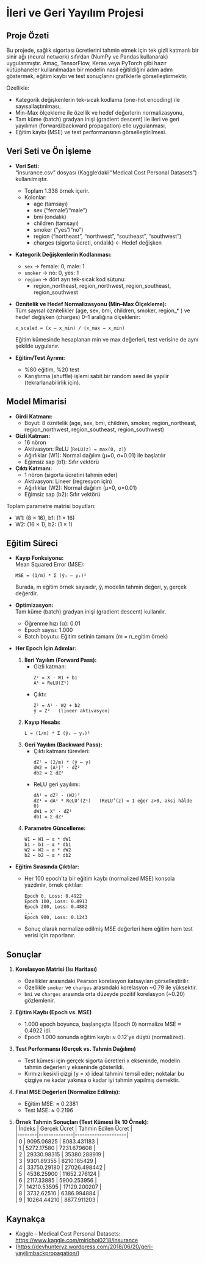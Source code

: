 # İleri ve Geri Yayılım Projesi

## Proje Özeti
Bu projede, sağlık sigortası ücretlerini tahmin etmek için tek gizli katmanlı bir sinir ağı (neural network) sıfırdan (NumPy ve Pandas kullanarak) uygulanmıştır. Amaç, TensorFlow, Keras veya PyTorch gibi hazır kütüphaneler kullanılmadan bir modelin nasıl eğitildiğini adım adım göstermek, eğitim kaybı ve test sonuçlarını grafiklerle görselleştirmektir.

Özellikle:
- Kategorik değişkenlerin tek-sıcak kodlama (one-hot encoding) ile sayısallaştırılması,
- Min–Max ölçekleme ile özellik ve hedef değerlerin normalizasyonu,
- Tam küme (batch) gradyan inişi (gradient descent) ile ileri ve geri yayılımın (forward/backward propagation) elle uygulanması,
- Eğitim kaybı (MSE) ve test performansının görselleştirilmesi.

## Veri Seti ve Ön İşleme

- **Veri Seti:**  
  “insurance.csv” dosyası (Kaggle’daki “Medical Cost Personal Datasets”) kullanılmıştır.  
  - Toplam 1.338 örnek içerir.  
  - Kolonlar:  
    - age (tamsayı)  
    - sex (“female”/“male”)  
    - bmi (ondalık)  
    - children (tamsayı)  
    - smoker (“yes”/“no”)  
    - region (“northeast”, “northwest”, “southeast”, “southwest”)  
    - charges (sigorta ücreti, ondalık) ← Hedef değişken

- **Kategorik Değişkenlerin Kodlanması:**  
  - `sex` → female: 0, male: 1  
  - `smoker` → no: 0, yes: 1  
  - `region` → dört ayrı tek-sıcak kod sütunu:  
    - region_northeast, region_northwest, region_southeast, region_southwest  

- **Öznitelik ve Hedef Normalizasyonu (Min–Max Ölçekleme):**  
  Tüm sayısal öznitelikler (age, sex, bmi, children, smoker, region_* ) ve hedef değişken (charges) 0–1 aralığına ölçeklenir:  
  ```
  x_scaled = (x – x_min) / (x_max – x_min)
  ```
  Eğitim kümesinde hesaplanan min ve max değerleri, test verisine de aynı şekilde uygulanır.

- **Eğitim/Test Ayrımı:**  
  - %80 eğitim, %20 test  
  - Karıştırma (shuffle) işlemi sabit bir random seed ile yapılır (tekrarlanabilirlik için).  

## Model Mimarisi
- **Girdi Katmanı:**  
  - Boyut: 8 öznitelik (age, sex, bmi, children, smoker, region_northeast, region_northwest, region_southeast, region_southwest)  
- **Gizli Katman:**  
  - 16 nöron  
  - Aktivasyon: ReLU (`ReLU(z) = max(0, z)`)  
  - Ağırlıklar (W1): Normal dağılım (μ=0, σ=0.01) ile başlatılır  
  - Eğimsiz sap (b1): Sıfır vektörü  
- **Çıktı Katmanı:**  
  - 1 nöron (sigorta ücretini tahmin eder)  
  - Aktivasyon: Lineer (regresyon için)  
  - Ağırlıklar (W2): Normal dağılım (μ=0, σ=0.01)  
  - Eğimsiz sap (b2): Sıfır vektörü  

Toplam parametre matrisi boyutları:  
- W1: (8 × 16), b1: (1 × 16)  
- W2: (16 × 1), b2: (1 × 1)  

## Eğitim Süreci
- **Kayıp Fonksiyonu:**  
  Mean Squared Error (MSE):  
  ```
  MSE = (1/m) * Σ (ŷᵢ – yᵢ)²
  ```
  Burada, m eğitim örnek sayısıdır, ŷᵢ modelin tahmin değeri, yᵢ gerçek değerdir.

- **Optimizasyon:**  
  Tam küme (batch) gradyan inişi (gradient descent) kullanılır.  
  - Öğrenme hızı (α): 0.01  
  - Epoch sayısı: 1.000  
  - Batch boyutu: Eğitim setinin tamamı (m = n_egitim örnek)  

- **Her Epoch İçin Adımlar:**  
  1. **İleri Yayılım (Forward Pass):**  
     - Gizli katman:  
       ```
       Z¹ = X · W1 + b1  
       A¹ = ReLU(Z¹)
       ```  
     - Çıktı:  
       ```
       Z² = A¹ · W2 + b2  
       ŷ = Z²   (lineer aktivasyon)
       ```
  2. **Kayıp Hesabı:**  
     ```
     L = (1/m) * Σ (ŷᵢ – yᵢ)²
     ```
  3. **Geri Yayılım (Backward Pass):**  
     - Çıktı katmanı türevleri:  
       ```
       dZ² = (2/m) * (ŷ – y)  
       dW2 = (A¹)ᵀ · dZ²  
       db2 = Σ dZ²  
       ```
     - ReLU geri yayılımı:  
       ```
       dA¹ = dZ² · (W2)ᵀ  
       dZ¹ = dA¹ * ReLU’(Z¹)   (ReLU’(z) = 1 eğer z>0, aksi hâlde 0)  
       dW1 = Xᵀ · dZ¹  
       db1 = Σ dZ¹  
       ```
  4. **Parametre Güncelleme:**  
     ```
     W1 ← W1 – α * dW1  
     b1 ← b1 – α * db1  
     W2 ← W2 – α * dW2  
     b2 ← b2 – α * db2  
     ```

- **Eğitim Sırasında Çıktılar:**  
  - Her 100 epoch’ta bir eğitim kaybı (normalized MSE) konsola yazdırılır, örnek çıktılar:  
    ```
    Epoch 0, Loss: 0.4922  
    Epoch 100, Loss: 0.4913  
    Epoch 200, Loss: 0.4882  
    ...  
    Epoch 900, Loss: 0.1243  
    ```
  - Sonuç olarak normalize edilmiş MSE değerleri hem eğitim hem test verisi için raporlanır.

## Sonuçlar

1. **Korelasyon Matrisi (Isı Haritası)**  
   - Özellikler arasındaki Pearson korelasyon katsayıları görselleştirilir.  
   - Özellikle `smoker` ve `charges` arasındaki korelasyon ~0.79 ile yüksektir.  
   - `bmi` ve `charges` arasında orta düzeyde pozitif korelasyon (~0.20) gözlemlenir.

2. **Eğitim Kaybı (Epoch vs. MSE)**  
   - 1.000 epoch boyunca, başlangıçta (Epoch 0) normalize MSE ≈ 0.4922 idi.  
   - Epoch 1.000 sonunda eğitim kaybı ≈ 0.12’ye düştü (normalized).  

3. **Test Performansı (Gerçek vs. Tahmin Dağılımı)**  
   - Test kümesi için gerçek sigorta ücretleri x ekseninde, modelin tahmin değerleri y ekseninde gösterildi.  
   - Kırmızı kesikli çizgi (y = x) ideal tahmini temsil eder; noktalar bu çizgiye ne kadar yakınsa o kadar iyi tahmin yapılmış demektir.

4. **Final MSE Değerleri (Normalize Edilmiş):**  
   - Eğitim MSE: ≈ 0.2381  
   - Test MSE: ≈ 0.2196  

5. **Örnek Tahmin Sonuçları (Test Kümesi İlk 10 Örnek):**  
   | İndeks | Gerçek Ücret | Tahmin Edilen Ücret |  
   |--------|--------------|---------------------|  
   | 0      | 9095.06825   | 8083.431183         |  
   | 1      | 5272.17580   | 7231.679608         |  
   | 2      | 29330.98315  | 35380.288919        |  
   | 3      | 9301.89355   | 8210.185429         |  
   | 4      | 33750.29180  | 27026.498442        |  
   | 5      | 4536.25900   | 11652.276124        |  
   | 6      | 2117.33885   | 5900.253956         |  
   | 7      | 14210.53595  | 17129.200207        |  
   | 8      | 3732.62510   | 6386.994884         |  
   | 9      | 10264.44210  | 8877.911203         |  

## Kaynakça
- Kaggle – Medical Cost Personal Datasets: https://www.kaggle.com/mirichoi0218/insurance  
- (https://devhunteryz.wordpress.com/2018/06/20/geri-yayilimbackpropagation/)
